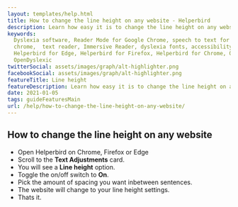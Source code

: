 ```yaml
---
layout: templates/help.html
title: How to change the line height on any website - Helperbird
description: Learn how easy it is to change the line height on any website.
keywords:
  Dyslexia software, Reader Mode for Google Chrome, speech to text for chrome, Text to speech for
  chrome,  text reader, Immersive Reader, dyslexia fonts, accessibility software, dyslexia software,
  Helperbird for Edge, Helperbird for Firefox, Helperbird for Chrome, Opendyslexic for Chrome,
  OpenDyslexic
twitterSocial: assets/images/graph/alt-highlighter.png
facebookSocial: assets/images/graph/alt-highlighter.png
featureTitle: Line height
featureDescription: Learn how easy it is to change the line height on any website.
date: 2021-01-05
tags: guideFeaturesMain
url: /help/how-to-change-the-line-height-on-any-website/
---
```


## How to change the line height on any website

- Open Helperbird on Chrome, Firefox or Edge
- Scroll to the **Text Adjustments** card.
- You will see a **Line height** option.
- Toggle the on/off switch to **On**.
- Pick the amount of spacing you want inbetween sentences.
- The website will change to your line height settings.
- Thats it.
